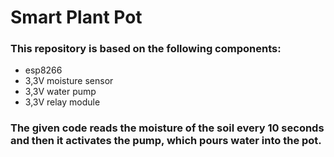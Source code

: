 # Smart Plant Pot 
### This repository is based on the following components:
- esp8266
- 3,3V moisture sensor
- 3,3V water pump
- 3,3V relay module
### The given code reads the moisture of the soil every 10 seconds and then it activates the pump, which pours water into the pot.
